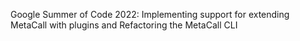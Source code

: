 Google Summer of Code 2022: Implementing support for extending MetaCall with plugins and Refactoring the MetaCall CLI
